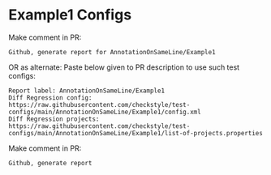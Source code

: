 # Example1 Configs
Make comment in PR:
```
Github, generate report for AnnotationOnSameLine/Example1
```
OR as alternate:
Paste below given to PR description to use such test configs:
```
Report label: AnnotationOnSameLine/Example1
Diff Regression config: https://raw.githubusercontent.com/checkstyle/test-configs/main/AnnotationOnSameLine/Example1/config.xml
Diff Regression projects: https://raw.githubusercontent.com/checkstyle/test-configs/main/AnnotationOnSameLine/Example1/list-of-projects.properties
```
Make comment in PR:
```
Github, generate report
```
